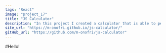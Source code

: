```yaml
---
tags: "React"
image: "project_17"
title: "JS Calculator"
description: "In this project I created a calculator that is able to perform the basic arithmetic operations (addition, subtraction, division and multiplication). This project is from the freeCodeCamp course and it's based on the React library."
site_url: "https://m-onofri.github.io/js-calculator/"
gitHub_url: "https://github.com/m-onofri/js-calculator"
---
```


#Hello!